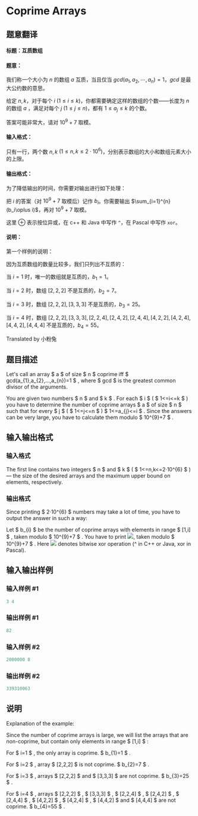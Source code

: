 # Coprime Arrays

## 题意翻译

#### 标题：互质数组

#### 题意：

我们称一个大小为 $n$ 的数组 $a$ 互质，当且仅当 $gcd(a_1,a_2,\cdots,a_n)=1$，$gcd$ 是最大公约数的意思。

给定 $n,k$，对于每个 $i$ $(1\le i\le k)$，你都需要确定这样的数组的个数——长度为 $n$ 的数组 $a$ ，满足对每个 $j$ $(1\le j\le n)$，都有 $1\le a_j\le k$ 的个数。

答案可能非常大，请对 $10^9+7$ 取模。

#### 输入格式：

只有一行，两个数 $n,k$ $(1\le n,k\le 2\cdot10^6)$，分别表示数组的大小和数组元素大小的上限。

#### 输出格式：

为了降低输出的时间，你需要对输出进行如下处理：

把 $i$ 的答案（对 $10^9+7$ 取模后）记作 $b_i$。你需要输出 $\sum_{i=1}^{n} (b_i\oplus i)$，再对 $10^9+7$ 取模。

这里 $\oplus$ 表示按位异或，在 c++ 和 Java 中写作 ```^```，在 Pascal 中写作 ```xor```。

#### 说明：

第一个样例的说明：

因为互质数组的数量比较多，我们只列出不互质的：

当 $i=1$ 时，唯一的数组就是互质的，$b_1=1$。

当 $i=2$ 时，数组 $[2,2,2]$ 不是互质的，$b_2=7$。

当 $i=3$ 时，数组 $[2,2,2],[3,3,3]$ 不是互质的，$b_3=25$。

当 $i=4$ 时，数组 $[2,2,2],[3,3,3],[2,2,4],[2,4,2],[2,4,4],[4,2,2],[4,2,4],[4,4,2],[4,4,4]$ 不是互质的，$b_4=55$。

Translated by 小粉兔 

## 题目描述

Let's call an array $ a $ of size $ n $ coprime iff $ gcd(a_{1},a_{2},...,a_{n})=1 $ , where $ gcd $ is the greatest common divisor of the arguments.

You are given two numbers $ n $ and $ k $ . For each $ i $ ( $ 1<=i<=k $ ) you have to determine the number of coprime arrays $ a $ of size $ n $ such that for every $ j $ ( $ 1<=j<=n $ ) $ 1<=a_{j}<=i $ . Since the answers can be very large, you have to calculate them modulo $ 10^{9}+7 $ .

## 输入输出格式

### 输入格式

The first line contains two integers $ n $ and $ k $ ( $ 1<=n,k<=2·10^{6} $ ) — the size of the desired arrays and the maximum upper bound on elements, respectively.

### 输出格式

Since printing $ 2·10^{6} $ numbers may take a lot of time, you have to output the answer in such a way:

Let $ b_{i} $ be the number of coprime arrays with elements in range $ [1,i] $ , taken modulo $ 10^{9}+7 $ . You have to print ![](https://cdn.luogu.com.cn/upload/vjudge_pic/CF915G/2fc53236b723e26b8283924063ed7dc9ecf86519.png), taken modulo $ 10^{9}+7 $ . Here ![](https://cdn.luogu.com.cn/upload/vjudge_pic/CF915G/4298d47c0191af3c0a3103f431751061bc7e2362.png) denotes bitwise xor operation (^ in C++ or Java, xor in Pascal).

## 输入输出样例

### 输入样例 #1

```cpp
3 4

```
### 输出样例 #1

```cpp
82

```
### 输入样例 #2

```cpp
2000000 8

```
### 输出样例 #2

```cpp
339310063

```
## 说明

Explanation of the example:

Since the number of coprime arrays is large, we will list the arrays that are non-coprime, but contain only elements in range $ [1,i] $ :

For $ i=1 $ , the only array is coprime. $ b_{1}=1 $ .

For $ i=2 $ , array $ [2,2,2] $ is not coprime. $ b_{2}=7 $ .

For $ i=3 $ , arrays $ [2,2,2] $ and $ [3,3,3] $ are not coprime. $ b_{3}=25 $ .

For $ i=4 $ , arrays $ [2,2,2] $ , $ [3,3,3] $ , $ [2,2,4] $ , $ [2,4,2] $ , $ [2,4,4] $ , $ [4,2,2] $ , $ [4,2,4] $ , $ [4,4,2] $ and $ [4,4,4] $ are not coprime. $ b_{4}=55 $ .

